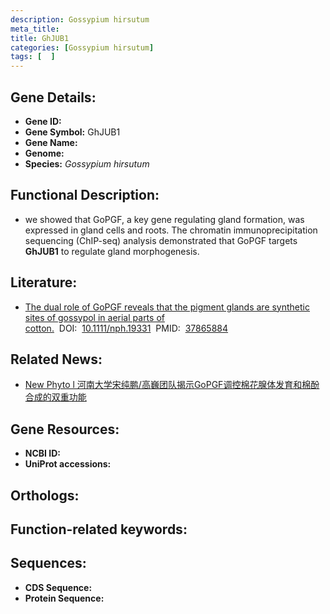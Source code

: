 ```yaml
---
description: Gossypium hirsutum
meta_title:
title: GhJUB1
categories: [Gossypium hirsutum]
tags: [  ]
---
```


## Gene Details:
- **Gene ID:**	[]()
- **Gene Symbol:** GhJUB1
- **Gene Name:** 
- **Genome:** []()
- **Species:** *Gossypium hirsutum*

## Functional Description:
   - we showed that GoPGF, a key gene regulating gland formation, was expressed in gland cells and roots. The chromatin immunoprecipitation sequencing (ChIP-seq) analysis demonstrated that GoPGF targets **GhJUB1** to regulate gland morphogenesis.

## Literature:
   - [The dual role of GoPGF reveals that the pigment glands are synthetic sites of gossypol in aerial parts of cotton.]( https://nph.onlinelibrary.wiley.com/doi/full/10.1111/nph.19331)&nbsp;&nbsp;DOI:&nbsp;&nbsp;[10.1111/nph.19331](https://nph.onlinelibrary.wiley.com/doi/full/10.1111/nph.19331)&nbsp;&nbsp;PMID:&nbsp;&nbsp;[37865884](https://pubmed.ncbi.nlm.nih.gov/37865884/)

## Related News:
   - [New Phyto l 河南大学宋纯鹏/高巍团队揭示GoPGF调控棉花腺体发育和棉酚合成的双重功能](https://mp.weixin.qq.com/s?__biz=Mzg3MDEwNDEyMg==&mid=2247558226&idx=2&sn=f05625af5574d7ff94ac082d784b535c&chksm=ce914907f9e6c01155d4b854e53f74b40cc5c2004a8f3c20525983f664c10c3800caf35308aa&scene=27#wechat_redirect)

## Gene Resources:
- **NCBI ID:** [](https://www.ncbi.nlm.nih.gov/gene/?term=)
- **UniProt accessions:** [](https://www.uniprot.org/uniprotkb//entry)

## Orthologs:


## Function-related keywords:


## Sequences:
- **CDS Sequence:**
- **Protein Sequence:**
